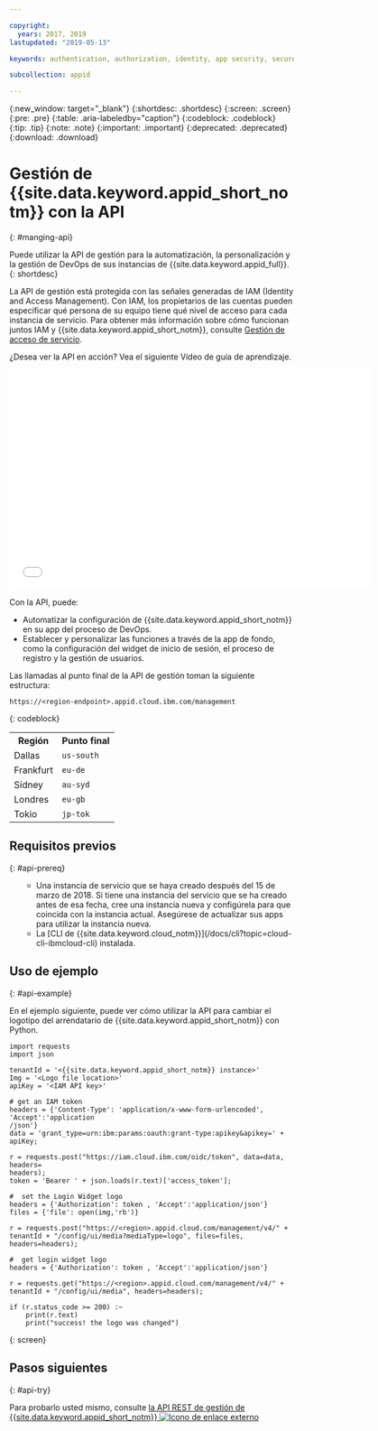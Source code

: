 ```yaml
---

copyright:
  years: 2017, 2019
lastupdated: "2019-05-13"

keywords: authentication, authorization, identity, app security, secure, application identity, app to app, access token

subcollection: appid

---
```


{:new_window: target="_blank"}
{:shortdesc: .shortdesc}
{:screen: .screen}
{:pre: .pre}
{:table: .aria-labeledby="caption"}
{:codeblock: .codeblock}
{:tip: .tip}
{:note: .note}
{:important: .important}
{:deprecated: .deprecated}
{:download: .download}

# Gestión de {{site.data.keyword.appid_short_notm}} con la API
{: #manging-api}

Puede utilizar la API de gestión para la automatización, la personalización y la gestión de DevOps de sus instancias de {{site.data.keyword.appid_full}}.
{: shortdesc}

La API de gestión está protegida con las señales generadas de IAM (Identity and Access Management). Con IAM, los propietarios de las cuentas pueden especificar qué persona de su equipo tiene qué nivel de acceso para cada instancia de servicio. Para obtener más información sobre cómo funcionan juntos IAM y {{site.data.keyword.appid_short_notm}}, consulte [Gestión de acceso de servicio](/docs/services/appid?topic=appid-service-access-management).


¿Desea ver la API en acción? Vea el siguiente Vídeo de guía de aprendizaje.

<iframe class="embed-responsive-item" id="about-appid-api" title="Acerca de {{site.data.keyword.appid_short_notm}} API" type="text/html" width="640" height="390" src="//www.youtube.com/embed/b2ABxvAdGg0?rel=0" frameborder="0" webkitallowfullscreen mozallowfullscreen allowfullscreen> </iframe>


Con la API, puede:
* Automatizar la configuración de {{site.data.keyword.appid_short_notm}} en su app del proceso de DevOps.
* Establecer y personalizar las funciones a través de la app de fondo, como la configuración del widget de inicio de sesión, el proceso de registro y la gestión de usuarios.


Las llamadas al punto final de la API de gestión toman la siguiente estructura:

```
https://<region-endpoint>.appid.cloud.ibm.com/management
```
{: codeblock}


<table>
  <tr>
    <th>Región</th>
    <th>Punto final</th>
  </tr>
  <tr>
    <td>Dallas</td>
    <td><code>us-south</code></td>
  </tr>
  <tr>
    <td>Frankfurt</td>
    <td><code>eu-de</code></td>
  </tr>
  <tr>
    <td>Sídney</td>
    <td><code>au-syd</code></td>
  </tr>
  <tr>
    <td>Londres</td>
    <td><code>eu-gb</code></td>
  </tr>
  <tr>
    <td>Tokio</td>
    <td><code>jp-tok</code></td>
  </tr>
</table>



## Requisitos previos
{: #api-prereq}

<ul><ul><li>Una instancia de servicio que se haya creado después del 15 de marzo de 2018. Si tiene una instancia del servicio que se ha creado antes de esa fecha, cree una instancia nueva y configúrela para que coincida con la instancia actual. Asegúrese de actualizar sus apps para utilizar la instancia nueva.</li>
<li>La [CLI de {{site.data.keyword.cloud_notm}}](/docs/cli?topic=cloud-cli-ibmcloud-cli) instalada.</li></ul></ul>

## Uso de ejemplo
{: #api-example}

En el ejemplo siguiente, puede ver cómo utilizar la API para cambiar el logotipo del arrendatario de {{site.data.keyword.appid_short_notm}} con Python.

```
import requests
import json

tenantId = '<{{site.data.keyword.appid_short_notm}} instance>'
Img = '<Logo file location>'
apiKey = '<IAM API key>'

# get an IAM token
headers = {'Content-Type': 'application/x-www-form-urlencoded', 'Accept':'application
/json'}
data = 'grant_type=urn:ibm:params:oauth:grant-type:apikey&apikey=' + apiKey;

r = requests.post("https://iam.cloud.ibm.com/oidc/token", data=data, headers=
headers);
token = 'Bearer ' + json.loads(r.text)['access_token'];

#  set the Login Widget logo
headers = {'Authorization': token , 'Accept':'application/json'}
files = {'file': open(img,'rb')}

r = requests.post("https://<region>.appid.cloud.com/management/v4/" + tenantId + "/config/ui/media?mediaType=logo", files=files, headers=headers);

#  get login widget logo
headers = {'Authorization': token , 'Accept':'application/json'}

r = requests.get("https://<region>.appid.cloud.com/management/v4/" + tenantId + "/config/ui/media", headers=headers);

if (r.status_code >= 200) :~
    print(r.text)
    print("success! the logo was changed")
```
{: screen}


## Pasos siguientes
{: #api-try}

Para probarlo usted mismo, consulte <a href="https://us-south.appid.cloud.ibm.com/swagger-ui/#/" target="_blank">la API REST de gestión de {{site.data.keyword.appid_short_notm}} <img src="../../icons/launch-glyph.svg" alt="Icono de enlace externo"></a>
